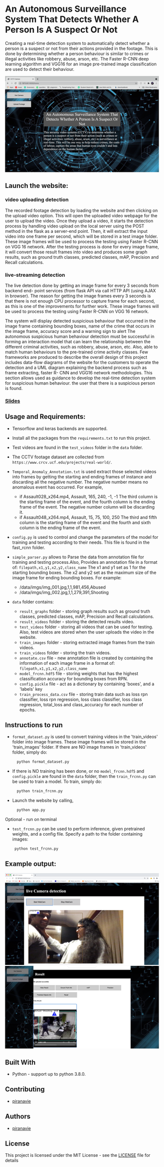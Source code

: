 # An Autonomous Surveillance System That Detects Whether A Person Is A Suspect Or Not

Creating a real-time detection system to automatically detect whether a person is a suspect or not from their actions 
provided in the footage. This is done by determining whether a person behaviour is similar to crimes or illegal 
activities like robbery, abuse, arson, etc. The Faster R-CNN deep learning algorithm and VGG16 for an image pre-trained 
image classification are used to detect their behaviour.

![image](readme_imgs/homepage.png)

## Launch the website:
### video uploading detection
The recorded footage detection by loading the website and then clicking on the upload video option. This will open the 
uploaded video webpage for the user to upload the video. Once they upload a video, it starts the detection process by 
handling video upload on the local server using the POST method in the flask as a server-end point. Then, it will 
extract the input video into one frame per second, which will be stored in a test image folder. These image frames will 
be used to process the testing using Faster R-CNN on VGG 16 network. After the testing process is done for every image 
frame, it will convert those result frames into video and produces some graph results, such as ground truth classes, 
predicted classes, mAP, Precision and Recall calculations.

### live-streaming detection
The live detection done by getting an image frame for every 3 seconds from backend end- point services (from flask 
API via call HTTP API (using AJAX in browser). The reason for getting the image frames every 3 seconds is that there 
is not enough CPU processor to capture frame for each second, as this is one of the improvements for further work. 
These image frames will be used to process the testing using Faster R-CNN on VGG 16 network.

The system will display detected suspicious behaviour that occurred in the image frame containing bounding boxes, name of the crime that occurs in the image frame, accuracy score and a warning sign to alert
The autonomous suspicious human behaviour detection must be successful in forming an interaction model that can learn the relationship between the different criminal activities, such as robbery, abuse, arson, etc. Also, able to match human behaviours to the pre-trained crime activity classes. Few frameworks are produced to describe the overall design of this project includes data-flow diagrams of the website for the customers to operate the detection and a UML diagram explaining the backend process such as frame extracting, faster R- CNN and VGG16 network methodologies. This section allows used as guidance to develop the real-time detection system for suspicious human behaviour.
the user that there is a suspicious person is found.

### [Slides](https://universityofexeteruk-my.sharepoint.com/:p:/g/personal/pt366_exeter_ac_uk/EfJkoxB5-IRIg64ezPumGkMB_ilvVqeJ8CZg_VPhHPpvLQ?email=pt366%40exeter.ac.uk&e=luOddw)

## Usage and Requirements:
* Tensorflow and keras backends are supported.

* Install all the packages from the `requirements.txt` to run this project.

* Test videos are found in the `test_videos` folder in the `data` folder.

* The CCTV footage dataset are collected from `https://www.crcv.ucf.edu/projects/real-world/`.

* `Temporal_Anomaly_Annotation.txt` is used extract those selected videos into frames by getting the starting and ending
  frames of instance and discarding all the negative number. The negative number means no anomalous event has occurred. 
  For example,
    - if Assault028_x264.mp4, Assault, 165, 240, -1, -1 The third column is the starting frame of the event, and the fourth 
  column is the ending frame of the event. The negative number column will be discarding it.
    - if Assault048_x264.mp4, Assault, 15, 75, 100, 250 The third and fifth column is the starting frame of the event and 
  the fourth and sixth column is the ending frame of the event.

* `config.py` is used to control and change the parameters of the model for training and testing according to their
    needs. This file is found in the fast_rcnn folder.

* `simple_parser.py` allows to Parse the data from annotation file for training and testing process.Also,
  Provides an annotation file in a format of:
          `filepath,x1,y1,x2,y2,class_name`
  The x1 and y1 set as 1 for the starting bounding boxes. The x2 and y2 set as the maximum size of the 
  image frame for ending bounding boxes.
    For example:

  - /data/imgs/img_001.jpg,1,1,981,456,Abused
  - /data/imgs/img_002.jpg,1,1,279,391,Shooting

* `data` folder contains:
  - `result_graphs` folder - storing graph results such as ground truth classes, predicted classes, mAP, Precision 
  and Recall calculations. 
  - `result_videos` folder - storing the detected results video.
  - `test_videos` folder - storing all videos that can be used for testing. Also, test videos are stored when the user
     uploads the video in the website.
  - `train_images` folder - storing extracted image frames from the train videos.
  - `train_videos` folder - storing the train videos.
  - `annotate.csv` file - new annotation file is created by containing the information of each image frame in a format of:
                            `filepath,x1,y1,x2,y2,class_name`
  - `model_frcnn.hdf5` file - storing weights that has the highest classification accuracy for bounding boxes from RPN.
  - `config.pickle` file - act as a dictionary by containing 'boxes', and a 'labels' key
  - `train_process_data.csv` file - storing train data such as loss rpn classifier, loss rpn regression, loss class 
  classifier, loss class regression, total_loss and class_accuracy for each number of epochs.

## Instructions to run
  
* `format_dataset.py` is used to convert training videos in the 'train_videos' folder into image frames. These image 
frames will be stored in the 'train_images' folder. If there are NO image frames in 'train_videos' folder, simply do:
    ```bash
      python format_dataset.py
    ```

* If there is NO training has been done, or no `model_frcnn.hdf5` and `config.pickle` are found in the `data` folder,
  then the `train_frcnn.py` can be used to train a model. To train, simply do: 
  ```bash
    python train_frcnn.py
  ```
  
* Launch the website by calling,
    ```bash
      python app.py
    ```
  
Optional - run on terminal    
* `test_frcnn.py` can be used to perform inference, given pretrained weights, and a config file. Specify a path to the folder containing
images:
   ```bash
    python test_frcnn.py
   ```

## Example output:
![image](readme_imgs/liveDetection.png)
![image](readme_imgs/recordedVideo.png)

## Built With
* Python -  support up to python 3.8.0.

## Contributing
* [piranavie](https://github.com/piranavie)

## Authors
* [piranavie](https://github.com/piranavie)

## License

This project is licensed under the MIT License - see the [LICENSE](LICENSE) file for details
